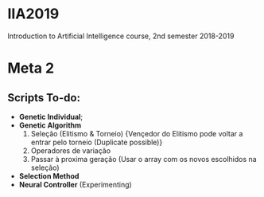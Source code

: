 # IIA2019
Introduction to Artificial Intelligence course, 2nd semester 2018-2019

# Meta 2 

## Scripts To-do:
-   **Genetic Individual**;
-   **Genetic Algorithm**
    1.   Seleção (Elitismo & Torneio) {Vençedor do Elitismo pode voltar a entrar pelo torneio (Duplicate possible)}
    2.  Operadores de variação
    3.  Passar à proxima geração (Usar o array com os novos escolhidos na seleção)
-   **Selection Method**
-   **Neural Controller** (Experimenting)
